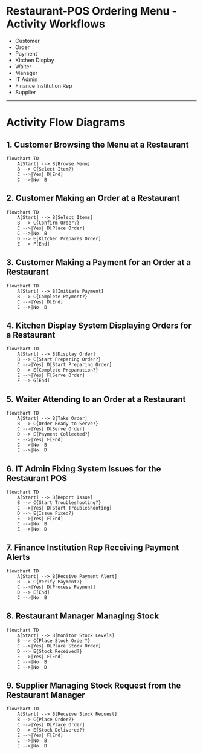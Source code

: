 # Restaurant-POS Ordering Menu - Activity Workflows
- Customer
- Order
- Payment
- Kitchen Display
- Waiter
- Manager
- IT Admin
- Finance Institution Rep
- Supplier

---

# Activity Flow Diagrams

## 1. Customer Browsing the Menu at a Restaurant

```mermaid
flowchart TD
    A[Start] --> B[Browse Menu]
    B --> C{Select Item?}
    C -->|Yes| D[End]
    C -->|No| B
```

## 2. Customer Making an Order at a Restaurant

```mermaid
flowchart TD
    A[Start] --> B[Select Items]
    B --> C{Confirm Order?}
    C -->|Yes| D[Place Order]
    C -->|No| B
    D --> E[Kitchen Prepares Order]
    E --> F[End]
```

## 3. Customer Making a Payment for an Order at a Restaurant

```mermaid
flowchart TD
    A[Start] --> B[Initiate Payment]
    B --> C{Complete Payment?}
    C -->|Yes| D[End]
    C -->|No| B
```

## 4. Kitchen Display System Displaying Orders for a Restaurant

```mermaid
flowchart TD
    A[Start] --> B[Display Order]
    B --> C{Start Preparing Order?}
    C -->|Yes| D[Start Preparing Order]
    D --> E{Complete Preparation?}
    E -->|Yes| F[Serve Order]
    F --> G[End]
```

## 5. Waiter Attending to an Order at a Restaurant

```mermaid
flowchart TD
    A[Start] --> B[Take Order]
    B --> C{Order Ready to Serve?}
    C -->|Yes| D[Serve Order]
    D --> E{Payment Collected?}
    E -->|Yes| F[End]
    C -->|No| B
    E -->|No| D
```

## 6. IT Admin Fixing System Issues for the Restaurant POS

```mermaid
flowchart TD
    A[Start] --> B[Report Issue]
    B --> C{Start Troubleshooting?}
    C -->|Yes| D[Start Troubleshooting]
    D --> E{Issue Fixed?}
    E -->|Yes| F[End]
    C -->|No| B
    E -->|No| D
```

## 7. Finance Institution Rep Receiving Payment Alerts

```mermaid
flowchart TD
    A[Start] --> B[Receive Payment Alert]
    B --> C{Verify Payment?}
    C -->|Yes| D[Process Payment]
    D --> E[End]
    C -->|No| B
```

## 8. Restaurant Manager Managing Stock

```mermaid
flowchart TD
    A[Start] --> B[Monitor Stock Levels]
    B --> C{Place Stock Order?}
    C -->|Yes| D[Place Stock Order]
    D --> E{Stock Received?}
    E -->|Yes| F[End]
    C -->|No| B
    E -->|No| D
```

## 9. Supplier Managing Stock Request from the Restaurant Manager

```mermaid
flowchart TD
    A[Start] --> B[Receive Stock Request]
    B --> C{Place Order?}
    C -->|Yes| D[Place Order]
    D --> E{Stock Delivered?}
    E -->|Yes| F[End]
    C -->|No| B
    E -->|No| D
```
